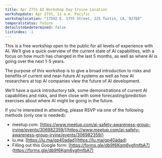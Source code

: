 ```yaml
---
title: Apr 27th AI Workshop Day Irvine Location
workshopdate: Apr 27th, 11 a.m. Pacific
workshoplocation: "17592 E. 17th Street, 225 Tustin, CA, 92780"
temporalstatus: future
detailstobedetermined: false
listindex: -1
---
```


This is a free workshop open to the public for all levels of experience with AI. We’ll give a quick overview of the current state of AI capabilities, with a focus on how much has changed in the last 5 months, as well as where AI is going over the next 1-5 years.

The purpose of this workshop is to give a broad introduction to risks and benefits of current and near-future AI systems as well as how AI researchers at top AI companies view the future of AI development.

We’ll have a quick introductory talk, some demonstrations of current AI capabilities and risks, and then close with some forecasting/prediction exercises about where AI might be going in the future.

If you're interested in attending, please RSVP via one of the following methods (only one is needed):

+ meetup.com: [https://www.meetup.com/ai-safety-awareness-group-irvine/events/306982359/](https://www.meetup.com/ai-safety-awareness-group-irvine/events/306982359/)
+ lu.ma: [https://lu.ma/gp40adad](https://lu.ma/gp40adad)
+ Filling out this Google form: [https://forms.gle/db9f6Kgm6ygfmfbA7](https://forms.gle/db9f6Kgm6ygfmfbA7)
